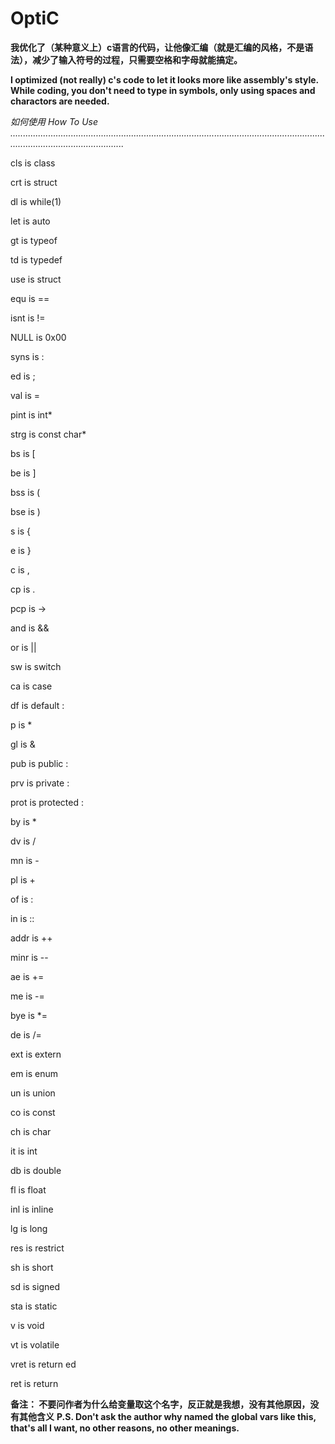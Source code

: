 # OptiC
**我优化了（某种意义上）c语言的代码，让他像汇编（就是汇编的风格，不是语法），减少了输入符号的过程，只需要空格和字母就能搞定。**
                                      
**I optimized (not really) c's code to let it looks more like assembly's style. While coding, you don't need to type in symbols, only using spaces and charactors are needed.**


*如何使用 How To Use
..........................................................................................................................................................................*

cls is     class

crt is     struct

dl  is     while(1)

let is     auto

gt  is     typeof

td  is     typedef

use is     struct


equ   is   ==

isnt  is   !=

NULL  is   0x00

syns  is   :

ed    is   ;

val   is   =


pint  is   int*

strg  is   const char*


bs    is   [

be    is   ]

bss   is   (

bse   is   )

s     is   {

e     is   }

c     is   ,

cp    is   .

pcp   is   ->

and   is   &&

or    is   ||

sw    is   switch

ca    is   case

df    is   default   :

p     is   *

gl    is   &

pub   is   public    :

prv   is   private   :

prot  is   protected :


by    is   *

dv    is   /

mn    is   -

pl    is   +

of    is   :

in    is   ::


addr  is   ++

minr  is   --


ae    is   +=

me    is   -=

bye   is   *=

de    is   /=


ext   is   extern

em    is   enum

un    is   union

co    is   const

ch    is   char

it    is   int

db    is   double

fl    is   float

inl   is   inline

lg    is   long

res   is   restrict

sh    is   short

sd    is   signed

sta   is   static

v     is   void

vt    is   volatile

vret  is   return ed

ret   is   return

**备注： 不要问作者为什么给变量取这个名字，反正就是我想，没有其他原因，没有其他含义**
**P.S. Don't ask the author why named the global vars like this, that's all I want, no other reasons, no other meanings.**
